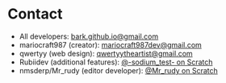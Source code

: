 # Contact
- All developers: bark.github.io@gmail.com
- mariocraft987 (creator): mariocraft987dev@gmail.com
- qwertyy (web design): qwertyytheartist@gmail.com
- Rubiidev (additional features):	<a href="https://scratch.mit.edu/users/-sodium_test-/">@-sodium_test- on Scratch</a>
- nmsderp/Mr_rudy (editor developer): <a href="https://scratch.mit.edu/users/Mr_rudy/">@Mr_rudy on Scratch</a>

<!-- add your display name, email and main skill here so ppl can contact you -->
